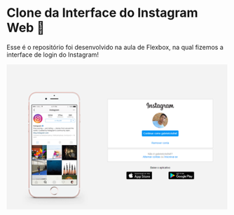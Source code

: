 # Clone da Interface do Instagram Web 🚀

Esse é o repositório foi desenvolvido na aula de Flexbox, na qual fizemos a interface de login do Instagram! 

![interface](https://github.com/GabrielSantos-dev/Instagram_Interface/blob/main/img/interface.PNG)
